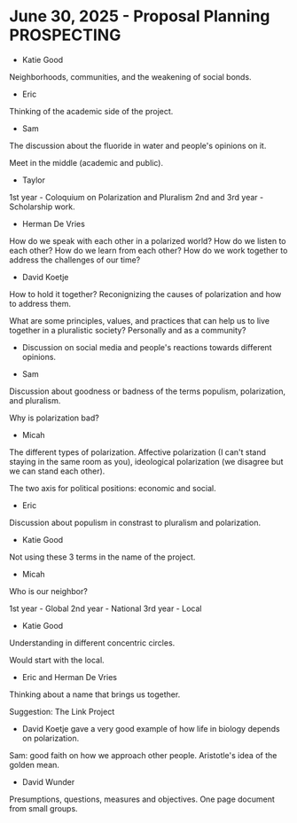 # June 30, 2025 - Proposal Planning PROSPECTING

- Katie Good

Neighborhoods, communities, and the weakening of social bonds.

- Eric

Thinking of the academic side of the project.

- Sam

The discussion about the fluoride in water and people's opinions on it.

Meet in the middle (academic and public).

- Taylor

1st year - Coloquium on Polarization and Pluralism
2nd and 3rd year - Scholarship work.

- Herman De Vries

How do we speak with each other in a polarized world? How do we listen to each other? How do we learn from each other? How do we work together to address the challenges of our time?

- David Koetje

How to hold it together? Reconignizing the causes of polarization and how to address them.

What are some principles, values, and practices that can help us to live together in a pluralistic society? Personally and as a community?

- Discussion on social media and people's reactions towards different opinions.

- Sam

Discussion about goodness or badness of the terms populism, polarization, and pluralism.

Why is polarization bad?

- Micah

The different types of polarization. Affective polarization (I can't stand staying in the same room as you), ideological polarization (we disagree but we can stand each other).

The two axis for political positions: economic and social.

- Eric

Discussion about populism in constrast to pluralism and polarization.

- Katie Good

Not using these 3 terms in the name of the project.

- Micah

Who is our neighbor? 

1st year - Global
2nd year - National
3rd year - Local

- Katie Good

Understanding in different concentric circles.

Would start with the local.

- Eric and Herman De Vries

Thinking about a name that brings us together.

Suggestion: The Link Project

- David Koetje gave a very good example of how life in biology depends on polarization.

Sam: good faith on how we approach other people. Aristotle's idea of the golden mean.

- David Wunder

Presumptions, questions, measures and objectives. One page document from small groups.
